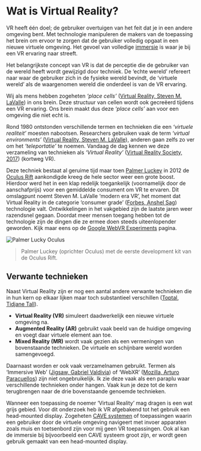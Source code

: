 # Wat is Virtual Reality?
VR heeft één doel; de gebruiker overtuigen van het feit dat je in een andere omgeving bent. Met technologie manipuleren de makers van de toepassing het brein om ervoor te zorgen dat de gebruiker volledig opgaat in een nieuwe virtuele omgeving. Het gevoel van volledige [immersie][immersion] is waar je bij een VR ervaring naar streeft.

Het belangrijkste concept van VR is dat de perceptie die de gebruiker van de wereld heeft wordt gewijzigd door techniek. De ‘echte wereld’ refereert naar waar de gebruiker zich in de fysieke wereld bevindt, de ‘virtuele wereld’ als de waargenomen wereld die onderdeel is van de VR ervaring.

Wij als mens hebben zogeheten *‘place cells’* ([Virtual Reality, Steven M. LaValle](http://vr.cs.uiuc.edu/vrch1.pdf)) in ons brein. Deze structuur van cellen wordt ook gecreëerd tijdens een VR ervaring. Ons brein maakt dus deze *‘place cells’* aan voor een omgeving die niet echt is.

Rond 1980 ontstonden verschillende termen en technieken die een *‘virtuele realiteit’* moesten nabootsen. Researchers gebruiken vaak de term *‘virtual environments’* ([Virtual Reality, Steven M. LaValle](http://vr.cs.uiuc.edu/vrch1.pdf)), anderen gaan zelfs zo ver om het *‘teleportatie’* te noemen. Vandaag de dag kennen we deze verzameling van technieken als *‘Virtual Reality’* ([Virtual Reality Society, 2017](https://www.vrs.org.uk/virtual-reality/beginning.html)) (kortweg VR). 

Deze techniek bestaat al geruime tijd maar toen [Palmer Luckey](https://en.wikipedia.org/wiki/Palmer_Luckey) in 2012 de [Oculus Rift](https://www.oculus.com/) aankondigde kreeg de hele sector weer een grote boost. Hierdoor werd het in een klap redelijk toegankelijk (voornamelijk door de aanschafprijs) voor een gemiddelde consument om VR te ervaren. Dit omslagpunt noemt Steven M. LaValle ‘modern era VR’, het moment dat Virtual Reality in de categorie ‘consumer grade’ ([Forbes, Anshel Sag](https://www.forbes.com/sites/moorinsights/2018/01/02/virtual-reality-in-2017-a-year-in-review/)) technologie valt. Ontwikkelingen in het vakgebied zijn de laatste jaren weer razendsnel gegaan. Doordat meer mensen toegang hebben tot de technologie zijn de dingen die ze ermee doen steeds uiteenlopender geworden. Kijk maar eens op de [Google WebVR Experiments](https://experiments.withgoogle.com/collection/webvr) pagina.

![Palmer Lucky Oculus](https://s3.amazonaws.com/levelcamp-www/assets/editorial/2016/10/Palmer-luckey-02.jpg)
> Palmer Luckey (oprichter Oculus) met de eerste development kit van de Oculus Rift.

## Verwante technieken
Naast Virtual Reality zijn er nog een aantal andere verwante technieken die in hun kern op elkaar lijken maar toch substantieel verschillen ([Toptal, Tidjane Tall](https://www.toptal.com/designers/ui/augmented-reality-vs-virtual-reality-vs-mixed-reality)).

* **Virtual Reality (VR)** simuleert daadwerkelijk een nieuwe virtuele omgeving na.
* **Augmented Reality (AR)** gebruikt vaak beeld van de huidige omgeving en voegt daar virtuele element aan toe.
* **Mixed Reality (MR)** wordt vaak gezien als een vermeningen van bovenstaande technieken. De virtuele en schijnbare wereld worden samengevoegd.

Daarnaast worden er ook vaak verzamelnamen gebruikt. Termen als ‘Immersive Web’ ([Jigsaw, Gabriel Valdivia](https://uxdesign.cc/immersive-design-the-next-10-years-of-interfaces-16122cb6eae6)) of ‘WebXR’ ([Mozilla, Arturo Paracuellos](https://blog.mozvr.com/progressive-webxr-ar-store/)) zijn niet ongebruikelijk. Ik zie deze vaak als een paraplu waar verschillende technieken onder hangen. Vaak kun je deze tot de kern terugbrengen naar de drie bovenstaande genoemde technieken.

Wanneer een toepassing de noemer ‘Virtual Reality’ mag dragen is een wat grijs gebied. Voor dit onderzoek heb ik VR afgebakend tot het gebruik een head-mounted display. Zogeheten [CAVE systemen](https://en.wikipedia.org/wiki/Cave_automatic_virtual_environment) of toepassingen waarin een gebruiker door de virtuele omgeving navigeert met invoer apparaten zoals muis en toetsenbord zijn voor mij geen VR toepassingen. Ook al kan de immersie bij bijvoorbeeld een CAVE systeem groot zijn, er wordt geen gebruik gemaakt van een head-mounted display.

[immersion]: https://nl.wikipedia.org/wiki/Immersie_(virtual_reality)